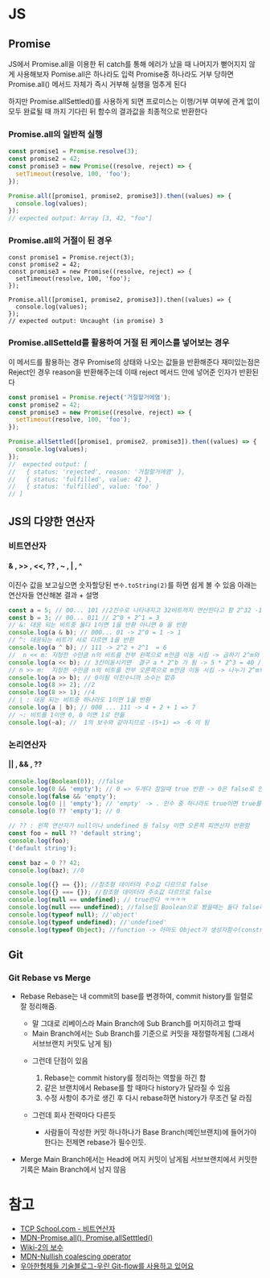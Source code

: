 # JS

## Promise

JS에서 Promise.all을 이용한 뒤 catch를 통해 에러가 났을 때 나머지가 뻗어지지 않게 사용해보자
Pomise.all은 하나라도 입력 Promise중 하나라도 거부 당하면 Promise.all() 메서드 자체가 즉시 거부해 실행을 멈추게 된다

하지만 Promise.allSettled()를 사용하게 되면 프로미스는 이행/거부 여부에 관계 없이 모두 완료될 때 까지 기다린 뒤 함수의 결과값을 최종적으로 반환한다

### Promise.all의 일반적 실행

```javascript
const promise1 = Promise.resolve(3);
const promise2 = 42;
const promise3 = new Promise((resolve, reject) => {
  setTimeout(resolve, 100, 'foo');
});

Promise.all([promise1, promise2, promise3]).then((values) => {
  console.log(values);
});
// expected output: Array [3, 42, "foo"]
```

### Promise.all의 거절이 된 경우

```
const promise1 = Promise.reject(3);
const promise2 = 42;
const promise3 = new Promise((resolve, reject) => {
  setTimeout(resolve, 100, 'foo');
});

Promise.all([promise1, promise2, promise3]).then((values) => {
  console.log(values);
});
// expected output: Uncaught (in promise) 3
```

### Promise.allSetteld를 활용하여 거절 된 케이스를 넣어보는 경우

이 메서드를 활용하는 경우 Promise의 상태와 나오는 값들을 반환해준다
재미있는점은 Reject인 경우 reason을 반환해주는데 이때 reject 메서드 안에 넣어준 인자가 반환된다

```javascript
const promise1 = Promise.reject('거절할거에염');
const promise2 = 42;
const promise3 = new Promise((resolve, reject) => {
  setTimeout(resolve, 100, 'foo');
});

Promise.allSettled([promise1, promise2, promise3]).then((values) => {
  console.log(values);
});
//  expected output: [
//   { status: 'rejected', reason: '거절할거에염' },
//   { status: 'fulfilled', value: 42 },
//   { status: 'fulfilled', value: 'foo' }
// ]
```

## JS의 다양한 연산자

### 비트연산자

#### & , >> , <<, ?? , ~ , | , ^

이진수 값을 보고싶으면 숫자할당된 `변수.toString(2)`를 하면 쉽게 볼 수 있음
아래는 연산자들 연산해본 결과 + 설명

```javascript
const a = 5; // 00... 101 //2진수로 나타내지고 32비트까지 연산한다고 함 2^32 -1 //  2^0 + 2^2 = 5
const b = 3; // 00... 011 // 2^0 + 2^1 = 3
// &: 대응 되는 비트중 둘다 1이면 1을 반환 아니면 0 을 반환
console.log(a & b); // 000... 01 -> 2^0 = 1 -> 1
// ^: 대응되는 비트가 서로 다르면 1을 반환
console.log(a ^ b); // 111 -> 2^2 + 2^1  = 6
//  n << m: 지정한 수만큼 n의 비트를 전부 왼쪽으로 m만큼 이동 시킴 -> 곱하기 2^m와 같음(이진수니까)
console.log(a << b); // 3칸이동시키면  결구 a * 2^b 가 됨 -> 5 * 2^3 = 40 // 40
// n >> m:  지정한 수만큼 n의 비트를 전부 오른쪽으로 m만큼 이동 시킴 -> 나누기 2^m와 같음(이진수니까)
console.log(a >> b); // 0이됨 이진수니까 소수는 없쥬
console.log(8 >> 2); //2
console.log(8 >> 1); //4
// | : 대응 되는 비트중 하나라도 1이면 1을 반환
console.log(a | b); // 000 ... 111 -> 4 + 2 + 1 => 7
// ~: 비트를 1이면 0, 0 이면 1로 만듦
console.log(~a); //  1의 보수와 같아지므로 -(5+1) => -6 이 됨
```

### 논리연산자

#### || , && , ??

```javascript
console.log(Boolean(0)); //false
console.log(0 && 'empty'); // 0 => 두개다 참일때 true 반환 -> 0은 false로 안치나보네 ;; -> 아 &&은 앞에것이 false면 그냥 앞에 것 보내줌
console.log(false && 'empty');
console.log(0 || 'empty'); // 'empty' -> . 인수 중 하나라도 true이면 true를 반환하고, 그렇지 않으면 false를 반환하죠. -> || 은 앞에것 false이면 뒤에것 반환 허허..
console.log(0 ?? 'empty'); // 0

// ?? : 왼쪽 연산자가 null이나 undefined 등 falsy 이면 오른쪽 피연산자 반환함
const foo = null ?? 'default string';
console.log(foo);
('default string');

const baz = 0 ?? 42;
console.log(baz); //0

console.log({} == {}); //참조형 데이터라 주소값 다르므로 false
console.log({} === {}); //참조형 데이터라 주소값 다르므로 false
console.log(null == undefined); // true란다 ㅋㅋㅋㅋ
console.log(null === undefined); //false임 Boolean으로 봤을때는 둘다 false라 ==일때는 트루 ===일때는 다른타입이므로 false띄워주는듯
console.log(typeof null); //'object'
console.log(typeof undefined); //'undefined'
console.log(typeof Object); //function -> 아마도 Object가 생성자함수(constructor function)이라 그럼
```

## Git

### Git Rebase vs Merge

- Rebase
  Rebase는 내 commit의 base를 변경하여, commit history를 일렬로 잘 정리해줌.

  - 말 그대로 리베이스라 Main Branch에 Sub Branch를 머지하려고 할때
  - Main Branch에서는 Sub Branch를 기준으로 커밋을 재정렬하게됨 (그래서 서브브랜치 커밋도 남게 됨)

  * 그런데 단점이 있음

    1. Rebase는 commit history를 정리하는 역할을 하긴 함
    2. 같은 브랜치에서 Rebase를 할 때마다 history가 달라질 수 있음
    3. 수정 사항이 추가로 생긴 후 다시 rebase하면 history가 무조건 달
       라짐

  * 그런데 회사 전략마다 다른듯
    - 사람들이 작성한 커밋 하나하나가 Base Branch(메인브랜치)에 들어가야한다는 전제면 rebase가 필수인듯.

- Merge
  Main Branch에서는 Head에 머지 커밋이 남게됨 서브브랜치에서 커밋한 기록은 Main Branch에서 남지 않음

# 참고

>

- [TCP School.com - 비트연산자](http://www.tcpschool.com/javascript/js_operator_bitwise)
- [MDN-Promise.all(), Promise.allSetttled()](https://developer.mozilla.org/ko/docs/Web/JavaScript/Reference/Global_Objects/Promise/all)
- [Wiki-2의 보수](https://ko.wikipedia.org/wiki/2%EC%9D%98_%EB%B3%B4%EC%88%98)
- [MDN-Nullish coalescing operator](https://developer.mozilla.org/ko/docs/Web/JavaScript/Reference/Operators/Nullish_coalescing_operator)
- [우아한형제들 기술블로그-우린 Git-flow를 사용하고 있어요](https://techblog.woowahan.com/2553/)
